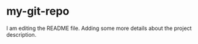 # my-git-repo

I am editing the README file. Adding some more details about the project description.
